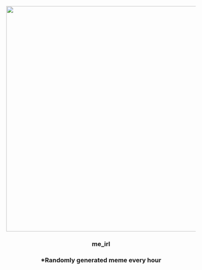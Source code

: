 <p align="center">
        <img src="https://i.redd.it/6dpzkfgmqxq81.jpg" width="600" height="600">
        </p>
        <h3 align="center">me_irl</h3>
        <h3 align="center">*Randomly generated meme every hour</h3>
    